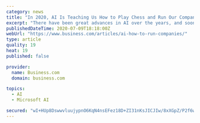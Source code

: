 ```yaml
---
category: news
title: "In 2020, AI Is Teaching Us How to Play Chess and Run Our Companies"
excerpt: "There have been great advances in AI over the years, and soon it may be used to help business owners run their companies."
publishedDateTime: 2020-07-09T18:18:00Z
webUrl: "https://www.business.com/articles/ai-how-to-run-companies/"
type: article
quality: 19
heat: 19
published: false

provider:
  name: Business.com
  domain: business.com

topics:
  - AI
  - Microsoft AI

secured: "wI+HUp8DswwvluujypnO6KqN4nsEFez18D+ZI31nKsJICJIw/8xXGpZ/P2f6w3y7X+6vAN4jMhp5Vk1tNI33y14za9vvxkaz5kHPndvXUgZRv3jXFQUgCvGBajLYeJGWDN7dQfVynvOLGawZ6jT/bPkgLJ07hOFj69HsGkkl+Y7bNmZtxv9AITa39sg/PVjwcb8gu1VS88K61RnyoF/c6+aD58QhFBV96vrFjd4O2XYc+QpgAE3zJ+ERbLz6dye3zwCMVyn81S5wUHPmNZzuao2LMSD1tHdUzPKTMtsjw7IUUQaXSik82+dLAZMxjzybNBtmxrlzC/ozu/BntWq+0w==;p7kU7USrH6fmxqy9rgFzCQ=="
---
```


